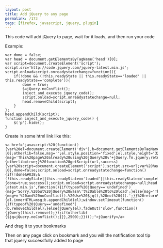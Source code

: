 ```yaml
---
layout: post
title: Add jQuery to any page
permalink: /173
tags: [firefox, javascript, jquery, plugin]
---
```


This code will add jQuery to page, wait for it loads, and then run your code

Example:

    var done = false;
    var head = document.getElementsByTagName('head')[0];
    var script=document.createElement('script');
    script.src='http://code.jquery.com/jquery-latest.min.js';
    script.onload=script.onreadystatechange=function(){
        if(!done && (!this.readyState || this.readyState=='loaded' || this.readyState=='complete')){
            done = true;
            $=jQuery.noConflict();
            inject_and_execute_jquery_code();
            script.onload=script.onreadystatechange=null;
            head.removeChild(script);
        }
    };
    head.appendChild(script);
    function inject_and_execute_jquery_code() {
        $('p').hide();
    }

Create in some html link like this:

    <a href="javascript:%20(function(){var%20el=document.createElement('div'),b=document.getElementsByTagName('body')[0];otherlib=false,msg='';el.style.position='fixed';el.style.height='32px';el.style.width='220px';el.style.marginLeft='-110px';el.style.top='0';el.style.left='50%';el.style.padding='5px%2010px';el.style.zIndex=1001;el.style.fontSize='12px';el.style.color='#222';el.style.backgroundColor='#f99';if(typeof%20jQuery!='undefined'){msg='This%20page%20already%20using%20jQuery%20v'+jQuery.fn.jquery;return%20showMsg();}else%20if(typeof%20$=='function'){otherlib=true;}%20function%20getScript(url,success){var%20script=document.createElement('script');script.src=url;var%20head=document.getElementsByTagName('head')[0],done=false;script.onload=script.onreadystatechange=function(){if(!done&#038;&(!this.readyState||this.readyState=='loaded'||this.readyState=='complete')){done=true;success();script.onload=script.onreadystatechange=null;head.removeChild(script);}};head.appendChild(script);}%20getScript('http://code.jquery.com/jquery-latest.min.js',function(){if(typeof%20jQuery=='undefined'){msg='Sorry,%20but%20jQuery%20wasn\'t%20able%20to%20load';}else{msg='This%20page%20is%20now%20jQuerified%20with%20v'+jQuery.fn.jquery;if(otherlib){msg+='%20and%20noConflict().%20Use%20$jq(),%20not%20$().';}}%20return%20showMsg();});function%20showMsg(){el.innerHTML=msg;b.appendChild(el);window.setTimeout(function(){if(typeof%20jQuery=='undefined'){b.removeChild(el);}else{jQuery(el).fadeOut('slow',function(){jQuery(this).remove();});if(otherlib){$jq=jQuery.noConflict();}}},2500);}})();">jQuerify</a>

And drag it to your bookmarks

Then on any page click on bookmark and you will the notification tool tip that jquery successfully added to page
